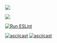 <a href="https://codeclimate.com/github/codeclimate/codeclimate/maintainability"><img src="https://api.codeclimate.com/v1/badges/a99a88d28ad37a79dbf6/maintainability" /></a>

<a href="https://codeclimate.com/github/codeclimate/codeclimate/test_coverage"><img src="https://api.codeclimate.com/v1/badges/a99a88d28ad37a79dbf6/test_coverage" /></a>

[![Run ESLint](https://github.com/portal-x/backend-project-lvl1/workflows/Run%20ESLint/badge.svg)](https://github.com/portal-x/backend-project-lvl1/actions?query=workflow%3A%22Run+ESLint%22)

[![asciicast](https://asciinema.org/a/GK6ln809gKPQQXP70pEb9Mk8L.svg)](https://asciinema.org/a/GK6ln809gKPQQXP70pEb9Mk8L)
[![asciicast](https://asciinema.org/a/GYCF35w8Iz2qNDf5uLzkEnPXM.svg)](https://asciinema.org/a/GYCF35w8Iz2qNDf5uLzkEnPXM)